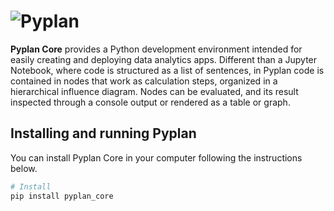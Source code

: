 # ![Pyplan](https://raw.githubusercontent.com/pyplan/pyplan-ide/master/docs/assets/img/logo.png)

**Pyplan Core** provides a Python development environment intended for easily creating and deploying data analytics apps. Different than a Jupyter Notebook, where code is structured as a list of sentences, in Pyplan code is contained in nodes that work as calculation steps, organized in a hierarchical influence diagram. Nodes can be evaluated, and its result inspected through a console output or rendered as a table or graph. 


## Installing and running Pyplan

You can install Pyplan Core in your computer following the instructions below. 

```bash
# Install
pip install pyplan_core
```
